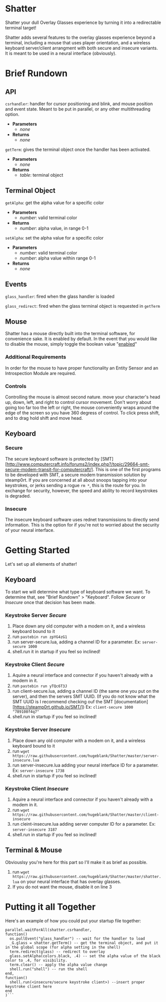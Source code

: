 # Shatter
Shatter your dull Overlay Glasses experience by turning it into a redirectable terminal target!

Shatter adds several features to the overlay glasses experience beyond a terminal, including a mouse that uses player orientation, and a wireless keyboard server/client arrangment with both secure and insecure variants. It is meant to be used in a neural interface (obviously).

# Brief Rundown

## API
`csrhandler`: handler for cursor positioning and blink, and mouse position and event state. Meant to be put in parallel, or any other multithreading option.
- **Parameters**
  - _none_
- **Returns**
  - _none_

`getTerm`: gives the terminal object once the handler has been activated.
- **Parameters**
  - _none_
- **Returns**
  - _table_: terminal object
  
## Terminal Object
`getAlpha`: get the alpha value for a specific color
- **Parameters**
  - _number_: valid terminal color
- **Returns**
  - _number_: alpha value, in range 0-1
  
`setAlpha`: set the alpha value for a specific color
- **Parameters**
  - _number_: valid terminal color
  - _number_: alpha value within range 0-1
- **Returns**
  - _none_

## Events
  `glass_handler`: fired when the glass handler is loaded
  
  `glass_redirect`: fired when the glass terminal object is requested in `getTerm`

## Mouse
Shatter has a mouse directly built into the terminal software, for convenience sake. It is enabled by default. In the event that you would like to disable the mouse, simply toggle the boolean value "[enabled](https://github.com/hugeblank/Shatter/blob/2e95bc88a4b3095fdf6aff2f5f87484cf07245a2/shatter.lua#L3)"
### Additional Requirements
In order for the mouse to have proper functionality an Entity Sensor and an Introspection Module are required.
### Controls
Controlling the mouse is almost second nature. move your character's head up, down, left, and right to control cursor movement. Don't worry about going too far too the left or right, the mouse conveniently wraps around the edge of the screen so you have 360 degress of control. To click press shift, and to drag hold shift and move head.

## Keyboard

### Secure
The secure keyboard software is protected by [SMT][http://www.computercraft.info/forums2/index.php?/topic/29664-smt-secure-modem-transit-for-computercraft/]. This is one of the first programs to be developed with SMT, a secure modem transmission solution by steamp0rt. If you are concerned at all about snoops tapping into your keystrokes, or jerks sending a rogue `rm *`, this is the route for you. In exchange for security, however, the speed and ability to record keystrokes is degraded.

### Insecure
The insecure keyboard software uses rednet transmissions to directly send information. This is the option for if you're not to worried about the security of your neural interface.

# Getting Started
Let's set up all elements of shatter!

## Keyboard
To start we will determine what type of keyboard software we want. To determine that, see "Brief Rundown" > "Keyboard".
Follow *Secure* or *Insecure* once that decision has been made.

### Keystroke Server *Secure*
1. Place down any old computer with a modem on it, and a wireless keyboard bound to it
2. run `pastebin run zpYG4zG1`
3. run server-secure.lua, adding a channel ID for a parameter. Ex: `server-secure 1000`
4. shell.run it in startup if you feel so inclined!

### Keystroke Client *Secure*
1. Aquire a neural interface and connector if you haven't already with a modem in it.
2. run `pastebin run yTQc6T3J`
3. run client-secure.lua, adding a channel ID (the same one you put on the server), and then the servers SMT UUID. (If you do not know what the SMT UUID is I recommend checking ouf the SMT [documentation][https://steamp0rt.github.io/SMT/]) Ex: `client-secure 1000 "789108f4q7"`
4. shell.run in startup if you feel so inclined!

### Keystroke Server *Insecure*
1. Place down any old computer with a modem on it, and a wireless keyboard bound to it
2. run `wget https://raw.githubusercontent.com/hugeblank/Shatter/master/server-insecure.lua`
3. run server-insecure.lua adding your neural interface ID for a parameter. Ex: `server-insecure 1738`
4. shell.run in startup if you feel so inclined!

### Keystroke Client *Insecure*
1. Aquire a neural interface and connector if you haven't already with a modem in it.
2. run `wget https://raw.githubusercontent.com/hugeblank/Shatter/master/client-insecure`
3. run cleint-insecure.lua adding server computer ID for a parameter. Ex: `server-insecure 3187`
4. shell.run in startup if you feel so inclined!

## Terminal & Mouse
Obviouslsy you're here for this part so I'll make it as brief as possible.
1. run `wget https://raw.githubusercontent.com/hugeblank/Shatter/master/shatter.lua` on your neural interface that has overlay glasses.
2. If you do not want the mouse, disable it on line 3

# Putting it all Together
Here's an example of how you could put your startup file together:
```os.loadAPI("shatter.lua")
parallel.waitForAll(shatter.csrhandler,
function()
  os.pullEvent("glass_handler") -- wait for the handler to load
  _G.glass = shatter.getTerm() -- get the terminal object, and put it in the global scope (for alpha setting in the shell)
  term.redirect(glass) -- redirect to overlay
  glass.setAlpha(colors.black, .4) -- set the alpha value of the black color to .4, for visibility.
  term.clear() -- apply the alpha value change
  shell.run("shell") -- run the shell
end,
function()
  shell.run(<insecure/secure keystroke client>) --insert proper keystroke client here
end
)```
